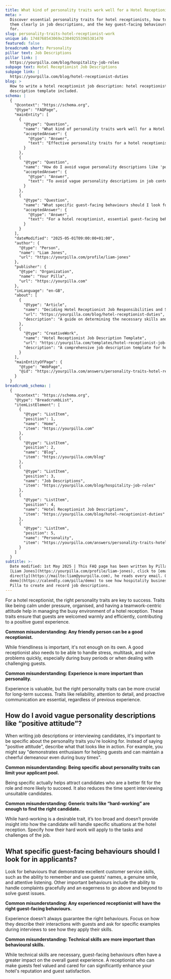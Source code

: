 ```yaml
---
title: What kind of personality traits work well for a Hotel Receptionist?
meta: >
  Discover essential personality traits for hotel receptionists, how to define
  them clearly in job descriptions, and the key guest-facing behaviours to look
  for.
slug: personality-traits-hotel-receptionist-work
unique id: 1748768543069x230492553965381470
featured: false
breadcrumb short: Personality
pillar text: Job Descriptions
pillar link: |
  https://yourpilla.com/blog/hospitality-job-roles
subpage text: Hotel Receptionist Job Descriptions
subpage link: |
  https://yourpilla.com/blog/hotel-receptionist-duties
blog: >
  How to write a hotel receptionist job description: hotel receptionist job
  description template included.
schema: |
  {
    "@context": "https://schema.org",
    "@type": "FAQPage",
    "mainEntity": [
      {
        "@type": "Question",
        "name": "What kind of personality traits work well for a Hotel Receptionist?",
        "acceptedAnswer": {
          "@type": "Answer",
          "text": "Effective personality traits for a hotel receptionist include being calm under pressure, organised, and having a teamwork-centric attitude. These traits are crucial for managing the complex environment of a hotel reception, ensuring that guests are welcomed warmly and efficiently, fostering a positive guest experience."
        }
      },
      {
        "@type": "Question",
        "name": "How do I avoid vague personality descriptions like 'positive attitude'?",
        "acceptedAnswer": {
          "@type": "Answer",
          "text": "To avoid vague personality descriptions in job contexts, it's important to specify the traits you seek. Rather than stating 'positive attitude', detail the behaviours that illustrate this trait, such as demonstrating enthusiasm for assisting guests and maintaining a cheerful demeanor even during peak times."
        }
      },
      {
        "@type": "Question",
        "name": "What specific guest-facing behaviours should I look for in applicants?",
        "acceptedAnswer": {
          "@type": "Answer",
          "text": "For a hotel receptionist, essential guest-facing behaviours include using guests' names, maintaining a genuine smile, and attentively listening. Ability to gracefully handle complaints and eagerness to solve guest issues beyond standard expectations are also crucial for enhancing guest experiences and satisfaction."
        }
      }
    ],
    "dateModified": "2025-05-01T09:00:00+01:00",
    "author": {
      "@type": "Person",
      "name": "Liam Jones",
      "url": "https://yourpilla.com/profile/liam-jones"
    },
    "publisher": {
      "@type": "Organization",
      "name": "Your Pilla",
      "url": "https://yourpilla.com"
    },
    "inLanguage": "en-GB",
    "about": [
      {
        "@type": "Article",
        "name": "Deciding Hotel Receptionist Job Responsibilities and Skills",
        "url": "https://yourpilla.com/blog/hotel-receptionist-duties",
        "description": "A guide on determining the necessary skills and responsibilities for a hotel receptionist, ensuring a suitable match for your hotel's needs."
      },
      {
        "@type": "CreativeWork",
        "name": "Hotel Receptionist Job Description Template",
        "url": "https://yourpilla.com/templates/hotel-receptionist-job-description",
        "description": "A comprehensive job description template for hotel receptionists that outlines primary duties, required skills, and personality traits."
      }
    ],
    "mainEntityOfPage": {
      "@type": "WebPage",
      "@id": "https://yourpilla.com/answers/personality-traits-hotel-receptionist-work"
    }
  }
breadcrumb_schema: |
  {
    "@context": "https://schema.org",
    "@type": "BreadcrumbList",
    "itemListElement": [
      {
        "@type": "ListItem",
        "position": 1,
        "name": "Home",
        "item": "https://yourpilla.com"
      },
      {
        "@type": "ListItem",
        "position": 2,
        "name": "Blog",
        "item": "https://yourpilla.com/blog"
      },
      {
        "@type": "ListItem",
        "position": 3,
        "name": "Job Descriptions",
        "item": "https://yourpilla.com/blog/hospitality-job-roles"
      },
      {
        "@type": "ListItem",
        "position": 4,
        "name": "Hotel Receptionist Job Descriptions",
        "item": "https://yourpilla.com/blog/hotel-receptionist-duties"
      },
      {
        "@type": "ListItem",
        "position": 5,
        "name": "Personality",
        "item": "https://yourpilla.com/answers/personality-traits-hotel-receptionist-work"
      }
    ]
  }
subtitle: >-
  Date modified: 1st May 2025 | This FAQ page has been written by Pilla Founder,
  [Liam Jones](https://yourpilla.com/profile/liam-jones), click to [email Liam
  directly](https://mailto:liam@yourpilla.com), he reads every email. Or [book a
  demo](https://calendly.com/pilla/demo) to see how hospitality businesses use
  Pilla to create and record job descriptions.
---
```

For a hotel receptionist, the right personality traits are key to success. Traits like being calm under pressure, organised, and having a teamwork-centric attitude help in managing the busy environment of a hotel reception. These traits ensure that guests are welcomed warmly and efficiently, contributing to a positive guest experience.

**Common misunderstanding: Any friendly person can be a good receptionist.**

While friendliness is important, it's not enough on its own. A good receptionist also needs to be able to handle stress, multitask, and solve problems quickly, especially during busy periods or when dealing with challenging guests.

**Common misunderstanding: Experience is more important than personality.**

Experience is valuable, but the right personality traits can be more crucial for long-term success. Traits like reliability, attention to detail, and proactive communication are essential, regardless of previous experience.

## How do I avoid vague personality descriptions like “positive attitude”?

When writing job descriptions or interviewing candidates, it's important to be specific about the personality traits you're looking for. Instead of saying "positive attitude", describe what that looks like in action. For example, you might say "demonstrates enthusiasm for helping guests and can maintain a cheerful demeanour even during busy times".

**Common misunderstanding: Being specific about personality traits can limit your applicant pool.**

Being specific actually helps attract candidates who are a better fit for the role and more likely to succeed. It also reduces the time spent interviewing unsuitable candidates.

**Common misunderstanding: Generic traits like “hard-working” are enough to find the right candidate.**

While hard-working is a desirable trait, it’s too broad and doesn’t provide insight into how the candidate will handle specific situations at the hotel reception. Specify how their hard work will apply to the tasks and challenges of the job.

## What specific guest-facing behaviours should I look for in applicants?

Look for behaviours that demonstrate excellent customer service skills, such as the ability to remember and use guests' names, a genuine smile, and attentive listening. Other important behaviours include the ability to handle complaints gracefully and an eagerness to go above and beyond to solve guest issues.

**Common misunderstanding: Any experienced receptionist will have the right guest-facing behaviours.**

Experience doesn't always guarantee the right behaviours. Focus on how they describe their interactions with guests and ask for specific examples during interviews to see how they apply their skills.

**Common misunderstanding: Technical skills are more important than behavioural skills.**

While technical skills are necessary, guest-facing behaviours often have a greater impact on the overall guest experience. A receptionist who can make guests feel valued and cared for can significantly enhance your hotel's reputation and guest satisfaction.
